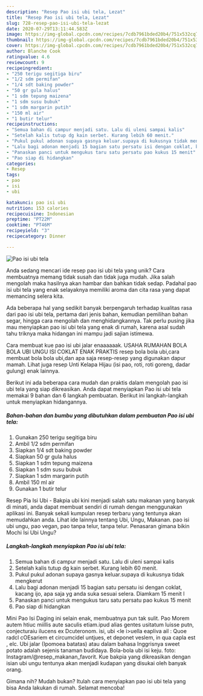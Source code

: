 ```yaml
---
description: "Resep Pao isi ubi tela, Lezat"
title: "Resep Pao isi ubi tela, Lezat"
slug: 728-resep-pao-isi-ubi-tela-lezat
date: 2020-07-29T13:11:44.583Z
image: https://img-global.cpcdn.com/recipes/7cdb7961bded20b4/751x532cq70/pao-isi-ubi-tela-foto-resep-utama.jpg
thumbnail: https://img-global.cpcdn.com/recipes/7cdb7961bded20b4/751x532cq70/pao-isi-ubi-tela-foto-resep-utama.jpg
cover: https://img-global.cpcdn.com/recipes/7cdb7961bded20b4/751x532cq70/pao-isi-ubi-tela-foto-resep-utama.jpg
author: Blanche Cook
ratingvalue: 4.6
reviewcount: 9
recipeingredient:
- "250 terigu segitiga biru"
- "1/2 sdm permifan"
- "1/4 sdt baking powder"
- "50 gr gula halus"
- "1 sdm tepung maizena"
- "1 sdm susu bubuk"
- "1 sdm margarin putih"
- "150 ml air"
- "1 butir telur"
recipeinstructions:
- "Semua bahan di campur menjadi satu. Lalu di uleni sampai kalis"
- "Setelah kalis tutup dg kain serbet. Kurang lebih 60 menit."
- "Pukul pukul adonan supaya gasnya keluar.supaya di kukusnya tidak mengkerut"
- "Lalu bagi adonan menjadi 15 bagian satu persatu isi dengan coklat, kacang ijo, apa saja yg anda suka sesuai selera. Diamkam 15 menit l"
- "Panaskan panci untuk mengukus taru satu persatu pao kukus 15 menit"
- "Pao siap di hidangkan"
categories:
- Resep
tags:
- pao
- isi
- ubi

katakunci: pao isi ubi 
nutrition: 153 calories
recipecuisine: Indonesian
preptime: "PT22M"
cooktime: "PT46M"
recipeyield: "3"
recipecategory: Dinner

---
```



![Pao isi ubi tela](https://img-global.cpcdn.com/recipes/7cdb7961bded20b4/751x532cq70/pao-isi-ubi-tela-foto-resep-utama.jpg)

Anda sedang mencari ide resep pao isi ubi tela yang unik? Cara membuatnya memang tidak susah dan tidak juga mudah. Jika salah mengolah maka hasilnya akan hambar dan bahkan tidak sedap. Padahal pao isi ubi tela yang enak selayaknya memiliki aroma dan cita rasa yang dapat memancing selera kita.

Ada beberapa hal yang sedikit banyak berpengaruh terhadap kualitas rasa dari pao isi ubi tela, pertama dari jenis bahan, kemudian pemilihan bahan segar, hingga cara mengolah dan menghidangkannya. Tak perlu pusing jika mau menyiapkan pao isi ubi tela yang enak di rumah, karena asal sudah tahu triknya maka hidangan ini mampu jadi sajian istimewa.

Cara membuat kue pao isi ubi jalar enaaaaaak. USAHA RUMAHAN BOLA BOLA UBI UNGU ISI COKLAT ENAK PRAKTIS resep bola bola ubi,cara membuat bola bola ubi,dan apa saja resep-resep yang digunakan dapur mamah. Lihat juga resep Unti Kelapa Hijau (isi pao, roti, roti goreng, dadar gulung) enak lainnya.


Berikut ini ada beberapa cara mudah dan praktis dalam mengolah pao isi ubi tela yang siap dikreasikan. Anda dapat menyiapkan Pao isi ubi tela memakai 9 bahan dan 6 langkah pembuatan. Berikut ini langkah-langkah untuk menyiapkan hidangannya.

<!--inarticleads1-->

##### Bahan-bahan dan bumbu yang dibutuhkan dalam pembuatan Pao isi ubi tela:

1. Gunakan 250 terigu segitiga biru
1. Ambil 1/2 sdm permifan
1. Siapkan 1/4 sdt baking powder
1. Siapkan 50 gr gula halus
1. Siapkan 1 sdm tepung maizena
1. Siapkan 1 sdm susu bubuk
1. Siapkan 1 sdm margarin putih
1. Ambil 150 ml air
1. Gunakan 1 butir telur


Resep Pia Isi Ubi - Bakpia ubi kini menjadi salah satu makanan yang banyak di minati, anda dapat membuat sendiri di rumah dengan menggunakan aplikasi ini. Banyak sekali kumpulan resep terbaru yang tentunya akan memudahkan anda. Lihat ide lainnya tentang Ubi, Ungu, Makanan. pao isi ubi ungu, pao vegan, pao tanpa telur, tanpa telur. Penasaran gimana bikin Mochi Isi Ubi Ungu? 

<!--inarticleads2-->

##### Langkah-langkah menyiapkan Pao isi ubi tela:

1. Semua bahan di campur menjadi satu. Lalu di uleni sampai kalis
1. Setelah kalis tutup dg kain serbet. Kurang lebih 60 menit.
1. Pukul pukul adonan supaya gasnya keluar.supaya di kukusnya tidak mengkerut
1. Lalu bagi adonan menjadi 15 bagian satu persatu isi dengan coklat, kacang ijo, apa saja yg anda suka sesuai selera. Diamkam 15 menit l
1. Panaskan panci untuk mengukus taru satu persatu pao kukus 15 menit
1. Pao siap di hidangkan


Mini Pao Isi Daging ini selain enak, membuatnya pun tak sulit. Pao Morem autem htiuc miillis aute saculis etiam.ipud alias gentes usitatum luisse putn, conjecturaiu ilucens ex Dcuteronom. isi, ubi &lt;le i&gt;uella eapliva ail : Quoe radcl cOEsariem et circumcidel untjues, et deponet veslem, in qua capla est , elc. Ubi jalar (Ipomoea batatas) atau dalam bahasa Inggrisnya sweet potato adalah sejenis tanaman budidaya. Bola-bola ubi isi keju. foto: Instagram/@resep_makanan_favorit. Kue bakpia yang dikreasikan dengan isian ubi ungu tentunya akan menjadi kudapan yang disukai oleh banyak orang. 

Gimana nih? Mudah bukan? Itulah cara menyiapkan pao isi ubi tela yang bisa Anda lakukan di rumah. Selamat mencoba!
